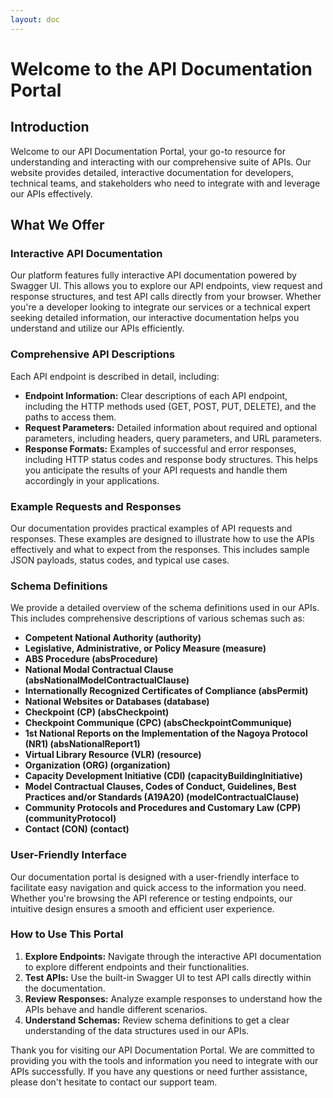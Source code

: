 ```yaml
---
layout: doc
---
```


# Welcome to the API Documentation Portal

## Introduction

Welcome to our API Documentation Portal, your go-to resource for understanding and interacting with our comprehensive suite of APIs. Our website provides detailed, interactive documentation for developers, technical teams, and stakeholders who need to integrate with and leverage our APIs effectively.

## What We Offer

### Interactive API Documentation

Our platform features fully interactive API documentation powered by Swagger UI. This allows you to explore our API endpoints, view request and response structures, and test API calls directly from your browser. Whether you're a developer looking to integrate our services or a technical expert seeking detailed information, our interactive documentation helps you understand and utilize our APIs efficiently.

### Comprehensive API Descriptions

Each API endpoint is described in detail, including:

- **Endpoint Information:** Clear descriptions of each API endpoint, including the HTTP methods used (GET, POST, PUT, DELETE), and the paths to access them.
- **Request Parameters:** Detailed information about required and optional parameters, including headers, query parameters, and URL parameters.
- **Response Formats:** Examples of successful and error responses, including HTTP status codes and response body structures. This helps you anticipate the results of your API requests and handle them accordingly in your applications.

### Example Requests and Responses

Our documentation provides practical examples of API requests and responses. These examples are designed to illustrate how to use the APIs effectively and what to expect from the responses. This includes sample JSON payloads, status codes, and typical use cases.

### Schema Definitions

We provide a detailed overview of the schema definitions used in our APIs. This includes comprehensive descriptions of various schemas such as:

- **Competent National Authority (authority)**
- **Legislative, Administrative, or Policy Measure (measure)**
- **ABS Procedure (absProcedure)**
- **National Modal Contractual Clause (absNationalModelContractualClause)**
- **Internationally Recognized Certificates of Compliance (absPermit)**
- **National Websites or Databases (database)**
- **Checkpoint (CP) (absCheckpoint)**
- **Checkpoint Communique (CPC) (absCheckpointCommunique)**
- **1st National Reports on the Implementation of the Nagoya Protocol (NR1) (absNationalReport1)**
- **Virtual Library Resource (VLR) (resource)**
- **Organization (ORG) (organization)**
- **Capacity Development Initiative (CDI) (capacityBuildingInitiative)**
- **Model Contractual Clauses, Codes of Conduct, Guidelines, Best Practices and/or Standards (A19A20) (modelContractualClause)**
- **Community Protocols and Procedures and Customary Law (CPP) (communityProtocol)**
- **Contact (CON) (contact)**

### User-Friendly Interface

Our documentation portal is designed with a user-friendly interface to facilitate easy navigation and quick access to the information you need. Whether you're browsing the API reference or testing endpoints, our intuitive design ensures a smooth and efficient user experience.

### How to Use This Portal

1. **Explore Endpoints:** Navigate through the interactive API documentation to explore different endpoints and their functionalities.
2. **Test APIs:** Use the built-in Swagger UI to test API calls directly within the documentation.
3. **Review Responses:** Analyze example responses to understand how the APIs behave and handle different scenarios.
4. **Understand Schemas:** Review schema definitions to get a clear understanding of the data structures used in our APIs.

Thank you for visiting our API Documentation Portal. We are committed to providing you with the tools and information you need to integrate with our APIs successfully. If you have any questions or need further assistance, please don't hesitate to contact our support team.

<script setup>
import "@/style.css"
import ClearingHouseSelector from "@/components/home/clearing-house-selector.vue"

</script>